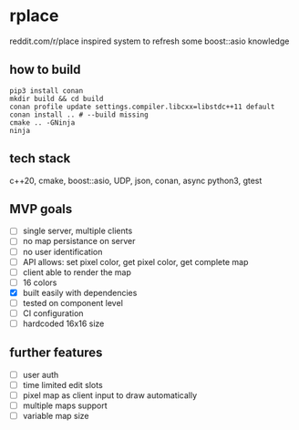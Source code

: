 # rplace

reddit.com/r/place inspired system to refresh some boost::asio knowledge

## how to build

```shell
pip3 install conan
mkdir build && cd build
conan profile update settings.compiler.libcxx=libstdc++11 default
conan install .. # --build missing
cmake .. -GNinja
ninja
```

## tech stack

c++20, cmake, boost::asio, UDP, json, conan, async python3, gtest

## MVP goals
- [ ] single server, multiple clients
- [ ] no map persistance on server
- [ ] no user identification
- [ ] API allows: set pixel color, get pixel color, get complete map
- [ ] client able to render the map
- [ ] 16 colors
- [x] built easily with dependencies
- [ ] tested on component level
- [ ] CI configuration
- [ ] hardcoded 16x16 size

## further features
- [ ] user auth
- [ ] time limited edit slots
- [ ] pixel map as client input to draw automatically
- [ ] multiple maps support
- [ ] variable map size
